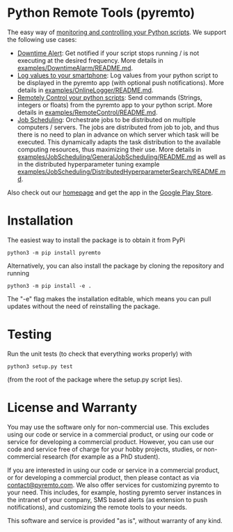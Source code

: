 # Python Remote Tools (pyremto)

The easy way of [monitoring and controlling your Python scripts](https://www.pyremto.com/). We support the following use cases:

- [Downtime Alert](https://www.pyremto.com/downtime-alerts): Get notified if your script stops running / is not executing at the desired frequency. More details in [examples/DowntimeAlarm/README.md](https://github.com/MatthiasKi/pyremto/tree/master/examples/DowntimeAlarm).
- [Log values to your smartphone](https://www.pyremto.com/logging-to-smartphone): Log values from your python script to be displayed in the pyremto app (with optional push notifications). More details in [examples/OnlineLogger/README.md](https://github.com/MatthiasKi/pyremto/tree/master/examples/OnlineLogger).
- [Remotely Control your python scripts](https://www.pyremto.com/remote-control): Send commands (Strings, integers or floats) from the pyremto app to your python script. More details in [examples/RemoteControl/README.md](https://github.com/MatthiasKi/pyremto/tree/master/examples/RemoteControl).
- [Job Scheduling](https://www.pyremto.com/job-scheduling): Orchestrate jobs to be distributed on multiple computers / servers. The jobs are distributed from job to job, and thus there is no need to plan in advance on which server which task will be executed. This dynamically adapts the task distribution to the available computing resources, thus maximizing their use. More details in [examples/JobScheduling/GeneralJobScheduling/README.md](https://github.com/MatthiasKi/pyremto/tree/master/examples/JobScheduling/GeneralJobScheduling) as well as in the distributed hyperparameter tuning example [examples/JobScheduling/DistributedHyperparameterSearch/README.md](https://github.com/MatthiasKi/pyremto/tree/master/examples/JobScheduling/DistributedHyperparameterSearch). 

Also check out our [homepage](https://www.pyremto.com) and get the app in the [Google Play Store](https://app.pyremto.com/github).

# Installation

The easiest way to install the package is to obtain it from PyPi

    python3 -m pip install pyremto

Alternatively, you can also install the package by cloning the repository and running

    python3 -m pip install -e .

The "-e" flag makes the installation editable, which means you can pull updates without the need of reinstalling the package.

# Testing

Run the unit tests (to check that everything works properly) with

    python3 setup.py test

(from the root of the package where the setup.py script lies).

# License and Warranty

You may use the software only for non-commercial use. This excludes using our code or service in a commercial product, or using our code or service for developing a commercial product. However, you can use our code and service free of charge for your hobby projects, studies, or non-commercial research (for example as a PhD student).

If you are interested in using our code or service in a commercial product, or for developing a commercial product, then please contact as via [contact@pyremto.com](mailto:contact@pyremto.com). We also offer services for customizing pyremto to your need. This includes, for example, hosting pyremto server instances in the intranet of your company, SMS based alerts (as extension to push notifications), and customizing the remote tools to your needs.

This software and service is provided "as is", without warranty of any kind.
